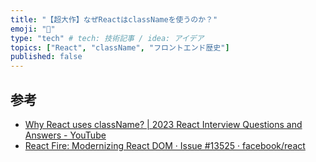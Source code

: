 ```yaml
---
title: "【超大作】なぜReactはclassNameを使うのか？"
emoji: "🤖"
type: "tech" # tech: 技術記事 / idea: アイデア
topics: ["React", "className", "フロントエンド歴史"]
published: false
---
```


## 参考
- [Why React uses className? \| 2023 React Interview Questions and Answers \- YouTube](https://www.youtube.com/watch?v=mSDbdODErYg)
- [React Fire: Modernizing React DOM · Issue \#13525 · facebook/react](https://github.com/facebook/react/issues/13525#issuecomment-417818906)
